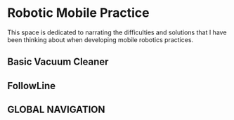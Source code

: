 # Robotic Mobile Practice 
This space is dedicated to narrating the difficulties and solutions that I have been thinking about when developing mobile robotics practices.

## Basic Vacuum Cleaner
## FollowLine
## GLOBAL NAVIGATION

